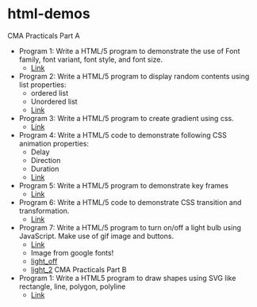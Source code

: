 # html-demos

CMA Practicals Part A
- Program 1: Write a HTML/5 program to demonstrate the use of Font family, font variant, font style, and font size. 
    - [Link](prg1)
- Program 2: Write a HTML/5 program to display random contents using list properties:
    - ordered list
    - Unordered list
    - [Link](prg2)
- Program 3: Write a HTML/5 program to create gradient using css.
    - [Link](prg3)
- Program 4: Write a HTML/5 code to demonstrate following CSS animation properties:
    - Delay
    - Direction
    - Duration
    - [Link](prg4)
- Program 5: Write a HTML/5 program to demonstrate key frames
    - [Link](prg5)
- Program 6: Write a HTML/5 code to demonstrate CSS transition and transformation.
    - [Link](prg6)
- Program 7: Write a HTML/5 program to turn on/off a light bulb using JavaScript. Make use of gif image and buttons.
    - [Link](prg7)
    - Image from google fonts!
    - [light_off](https://fonts.google.com/icons?selected=Material+Symbols+Outlined:light_off:FILL@0;wght@400;GRAD@0;opsz@40&icon.query=bulb&icon.size=42&icon.color=%231f1f1f)
    - [light_2](https://fonts.google.com/icons?selected=Material+Symbols+Outlined:lightbulb_2:FILL@0;wght@400;GRAD@0;opsz@40&icon.query=bulb&icon.size=42&icon.color=%231f1f1f)
CMA Practicals Part B
- Program 1: Write a HTML5 program to draw shapes using SVG like rectangle, line, polygon, polyline
    - [Link](partb/prg1)
<!-- - Program 2: Write a HTML5 program to draw linear and radial gradient ellipse using SVG
    - [Link](partb/prg2)-->